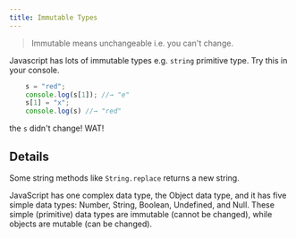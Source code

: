 ```yaml
---
title: Immutable Types
---
```

> Immutable means unchangeable i.e. you can't change.

Javascript has lots of immutable types e.g. `string` primitive type. Try this in your console.

```js
    s = "red";
    console.log(s[1]); //→ "e"
    s[1] = "x";
    console.log(s) //→ "red"
```

the `s` didn't change! <a>WAT</a>!

## Details

Some string methods like `String.replace` returns a new string.

JavaScript has one complex data type, the Object data type, and it has five simple data types: Number, String, Boolean, Undefined, and Null. These simple (primitive) data types are immutable (cannot be changed), while objects are mutable (can be changed).
